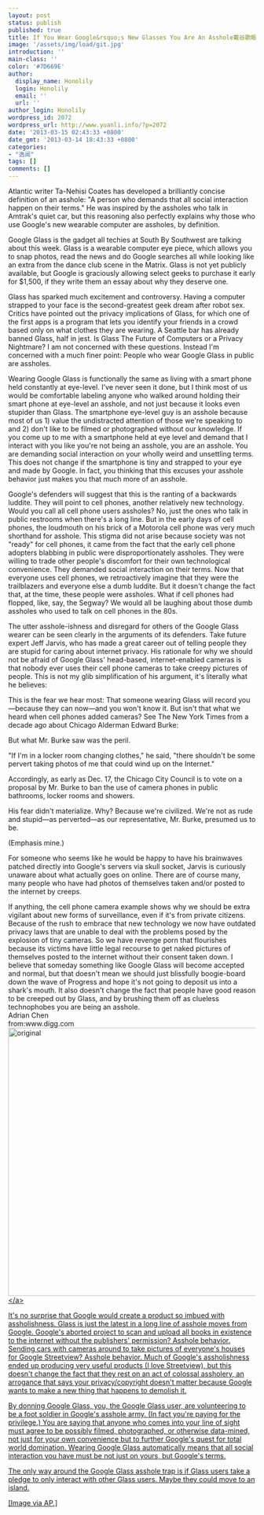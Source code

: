 ```yaml
---
layout: post
status: publish
published: true
title: If You Wear Google&rsquo;s New Glasses You Are An Asshole戴谷歌眼镜的都是混蛋
image: '/assets/img/load/git.jpg'
introduction: ''
main-class: ''
color: '#7D669E'
author:
  display_name: Honolily
  login: Honolily
  email: ''
  url: ''
author_login: Honolily
wordpress_id: 2072
wordpress_url: http://www.yuanli.info/?p=2072
date: '2013-03-15 02:43:33 +0800'
date_gmt: '2013-03-14 18:43:33 +0800'
categories:
- "逸闻"
tags: []
comments: []
---
```

<p>Atlantic writer Ta-Nehisi Coates has developed a brilliantly concise definition of an asshole: "A person who demands that all social interaction happen on their terms." He was inspired by the assholes who talk in Amtrak's quiet car, but this reasoning also perfectly explains why those who use Google's new wearable computer are assholes, by definition.</p>
<p>Google Glass is the gadget all techies at South By Southwest are talking about this week. Glass is a wearable computer eye piece, which allows you to snap photos, read the news and do Google searches all while looking like an extra from the dance club scene in the Matrix. Glass is not yet publicly available, but Google is graciously allowing select geeks to purchase it early for $1,500, if they write them an essay about why they deserve one.</p>
<p>Glass has sparked much excitement and controversy. Having a computer strapped to your face is the second-greatest geek dream after robot sex. Critics have pointed out the privacy implications of Glass, for which one of the first apps is a program that lets you identify your friends in a crowd based only on what clothes they are wearing. A Seattle bar has already banned Glass, half in jest. Is Glass The Future of Computers or a Privacy Nightmare? I am not concerned with these questions. Instead I'm concerned with a much finer point: People who wear Google Glass in public are assholes.</p>
<p>Wearing Google Glass is functionally the same as living with a smart phone held constantly at eye-level. I've never seen it done, but I think most of us would be comfortable labeling anyone who walked around holding their smart phone at eye-level an asshole, and not just because it looks even stupider than Glass. The smartphone eye-level guy is an asshole because most of us 1) value the undistracted attention of those we're speaking to and 2) don't like to be filmed or photographed without our knowledge. If you come up to me with a smartphone held at eye level and demand that I interact with you like you're not being an asshole, you are an asshole. You are demanding social interaction on your wholly weird and unsettling terms. This does not change if the smartphone is tiny and strapped to your eye and made by Google. In fact, you thinking that this excuses your asshole behavior just makes you that much more of an asshole.</p>
<p>Google's defenders will suggest that this is the ranting of a backwards luddite. They will point to cell phones, another relatively new technology. Would you call all cell phone users assholes? No, just the ones who talk in public restrooms when there's a long line. But in the early days of cell phones, the loudmouth on his brick of a Motorola cell phone was very much shorthand for asshole. This stigma did not arise because society was not "ready" for cell phones, it came from the fact that the early cell phone adopters blabbing in public were disproportionately assholes. They were willing to trade other people's discomfort for their own technological convenience. They demanded social interaction on their terms. Now that everyone uses cell phones, we retroactively imagine that they were the trailblazers and everyone else a dumb luddite. But it doesn't change the fact that, at the time, these people were assholes. What if cell phones had flopped, like, say, the Segway? We would all be laughing about those dumb assholes who used to talk on cell phones in the 80s.</p>
<p>The utter asshole-ishness and disregard for others of the Google Glass wearer can be seen clearly in the arguments of its defenders. Take future expert Jeff Jarvis, who has made a great career out of telling people they are stupid for caring about internet privacy. His rationale for why we should not be afraid of Google Glass' head-based, internet-enabled cameras is that nobody ever uses their cell phone cameras to take creepy pictures of people. This is not my glib simplification of his argument, it's literally what he believes:</p>
<p>    This is the fear we hear most: That someone wearing Glass will record you&mdash;because they can now&mdash;and you won't know it. But isn't that what we heard when cell phones added cameras? See The New York Times from a decade ago about Chicago Alderman Edward Burke:</p>
<p>        But what Mr. Burke saw was the peril.</p>
<p>        "If I'm in a locker room changing clothes," he said, "there shouldn't be some pervert taking photos of me that could wind up on the Internet."</p>
<p>        Accordingly, as early as Dec. 17, the Chicago City Council is to vote on a proposal by Mr. Burke to ban the use of camera phones in public bathrooms, locker rooms and showers.</p>
<p>    His fear didn't materialize. Why? Because we're civilized. We're not as rude and stupid&mdash;as perverted&mdash;as our representative, Mr. Burke, presumed us to be.</p>
<p>(Emphasis mine.)</p>
<p>For someone who seems like he would be happy to have his brainwaves patched directly into Google's servers via skull socket, Jarvis is curiously unaware about what actually goes on online. There are of course many, many people who have had photos of themselves taken and&#47;or posted to the internet by creeps.</p>
<p>If anything, the cell phone camera example shows why we should be extra vigilant about new forms of surveillance, even if it's from private citizens. Because of the rush to embrace that new technology we now have outdated privacy laws that are unable to deal with the problems posed by the explosion of tiny cameras. So we have revenge porn that flourishes because its victims have little legal recourse to get naked pictures of themselves posted to the internet without their consent taken down. I believe that someday something like Google Glass will become accepted and normal, but that doesn't mean we should just blissfully boogie-board down the wave of Progress and hope it's not going to deposit us into a shark's mouth. It also doesn't change the fact that people have good reason to be creeped out by Glass, and by brushing them off as clueless technophobes you are being an asshole.<br />
Adrian Chen<br />
from:www.digg.com<br />
<a href="http:&#47;&#47;www.yuanli.info&#47;archives&#47;2072.html&#47;original" rel="attachment wp-att-2073"><img src="http:&#47;&#47;www.yuanli.info&#47;wp-content&#47;uploads&#47;2013&#47;03&#47;original.jpg" alt="original" width="970" height="546" class="aligncenter size-full wp-image-2073" &#47;><&#47;a></p>
<p>It's no surprise that Google would create a product so imbued with assholishness. Glass is just the latest in a long line of asshole moves from Google. Google's aborted project to scan and upload all books in existence to the internet without the publishers' permission? Asshole behavior. Sending cars with cameras around to take pictures of everyone's houses for Google Streetview? Asshole behavior. Much of Google's assholishness ended up producing very useful products (I love Streetview), but this doesn't change the fact that they rest on an act of colossal assholery, an arrogance that says your privacy&#47;copyright doesn't matter because Google wants to make a new thing that happens to demolish it.</p>
<p>By donning Google Glass, you, the Google Glass user, are volunteering to be a foot soldier in Google's asshole army. (In fact you're paying for the privilege.) You are saying that anyone who comes into your line of sight must agree to be possibly filmed, photographed, or otherwise data-mined, not just for your own convenience but to further Google's quest for total world domination. Wearing Google Glass automatically means that all social interaction you have must be not just on yours, but Google's terms.</p>
<p>The only way around the Google Glass asshole trap is if Glass users take a pledge to only interact with other Glass users. Maybe they could move to an island.</p>
<p>[Image via AP.]</p>
